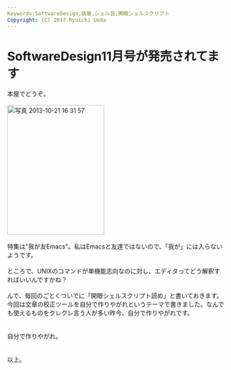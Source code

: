 ```yaml
---
Keywords:SoftwareDesign,執筆,シェル芸,開眼シェルスクリプト
Copyright: (C) 2017 Ryuichi Ueda
---
```

# <!--:ja-->SoftwareDesign11月号が発売されてます<!--:-->
<!--:ja-->本屋でどうぞ。<br />
<br />
<a href="-2013-10-21-16-31-57-e1382340889955.jpg"><img src="-2013-10-21-16-31-57-e1382340889955-225x300.jpg" alt="写真 2013-10-21 16 31 57" width="225" height="300" class="aligncenter size-medium wp-image-1358" /></a><br />
<br />
特集は"我が友Emacs"。私はEmacsと友達ではないので、「我が」には入らないようです。<br />
<br />
ところで、UNIXのコマンドが単機能志向なのに対し、エディタってどう解釈すればいいんですかね？<br />
<br />
んで、毎回のごとくついでに「開眼シェルスクリプト読め」と書いておきます。今回は文章の校正ツールを自分で作りやがれというテーマで書きました。なんでも使えるものをクレクレ言う人が多い昨今、自分で作りやがれです。<br />
<br />
<br />
自分で作りやがれ。<br />
<br />
<br />
以上。<!--:-->
